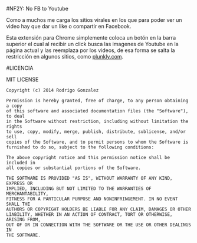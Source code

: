 
#NF2Y: No FB to Youtube

Como a muchos me carga los sitios virales en los que para poder ver
un video hay que dar un like o compartir en Facebook.

Esta extensión para Chrome simplemente coloca un botón en la barra superior el cual
al recibir un click busca las imagenes de Youtube en la página actual y las reemplaza por los videos, de esa
forma se salta la restricción en algunos sitios, como [plunkly.com](http://www.plunkly.com/).

#LICENCIA

MIT LICENSE

```
Copyright (c) 2014 Rodrigo Gonzalez

Permission is hereby granted, free of charge, to any person obtaining a copy
of this software and associated documentation files (the "Software"), to deal
in the Software without restriction, including without limitation the rights
to use, copy, modify, merge, publish, distribute, sublicense, and/or sell
copies of the Software, and to permit persons to whom the Software is
furnished to do so, subject to the following conditions:

The above copyright notice and this permission notice shall be included in
all copies or substantial portions of the Software.

THE SOFTWARE IS PROVIDED "AS IS", WITHOUT WARRANTY OF ANY KIND, EXPRESS OR
IMPLIED, INCLUDING BUT NOT LIMITED TO THE WARRANTIES OF MERCHANTABILITY,
FITNESS FOR A PARTICULAR PURPOSE AND NONINFRINGEMENT. IN NO EVENT SHALL THE
AUTHORS OR COPYRIGHT HOLDERS BE LIABLE FOR ANY CLAIM, DAMAGES OR OTHER
LIABILITY, WHETHER IN AN ACTION OF CONTRACT, TORT OR OTHERWISE, ARISING FROM,
OUT OF OR IN CONNECTION WITH THE SOFTWARE OR THE USE OR OTHER DEALINGS IN
THE SOFTWARE.
```
